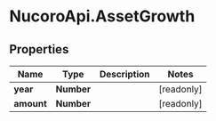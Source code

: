 # NucoroApi.AssetGrowth

## Properties

Name | Type | Description | Notes
------------ | ------------- | ------------- | -------------
**year** | **Number** |  | [readonly] 
**amount** | **Number** |  | [readonly] 


